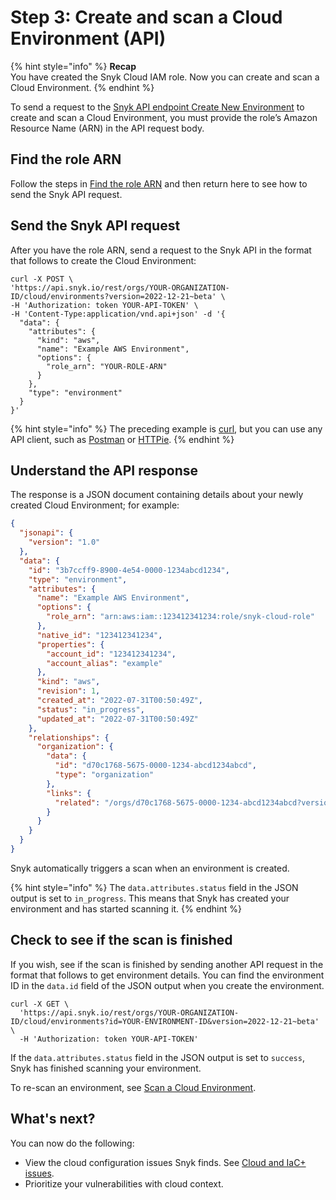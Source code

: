 # Step 3: Create and scan a Cloud Environment (API)

{% hint style="info" %}
**Recap**\
You have created the Snyk Cloud IAM role. Now you can create and scan a Cloud Environment.
{% endhint %}

To send a request to the [Snyk API endpoint Create New Environment](https://apidocs.snyk.io/?version=2022-12-21%7Ebeta#post-/orgs/-org\_id-/cloud/environments) to create and scan a Cloud Environment, you must provide the role’s Amazon Resource Name (ARN) in the API request body.

## Find the role ARN

Follow the steps in [Find the role ARN](../aws-integration-web-ui/step-3-create-and-scan-a-snyk-cloud-environment-web-ui.md#find-the-role-arn) and then return here to see how to send the Snyk API request.

## Send the Snyk API request

After you have the role ARN, send a request to the Snyk API in the format that follows to create the Cloud Environment:

```
curl -X POST \
'https://api.snyk.io/rest/orgs/YOUR-ORGANIZATION-ID/cloud/environments?version=2022-12-21~beta' \
-H 'Authorization: token YOUR-API-TOKEN' \
-H 'Content-Type:application/vnd.api+json' -d '{
  "data": {
    "attributes": {
      "kind": "aws",
      "name": "Example AWS Environment",
      "options": {
        "role_arn": "YOUR-ROLE-ARN"
      }
    },
    "type": "environment"
  }
}'
```

{% hint style="info" %}
The preceding example is [curl](https://curl.se/), but you can use any API client, such as [Postman](https://www.postman.com/) or [HTTPie](https://httpie.io/).
{% endhint %}

## Understand the API response

The response is a JSON document containing details about your newly created Cloud Environment; for example:

```json
{
  "jsonapi": {
    "version": "1.0"
  },
  "data": {
    "id": "3b7ccff9-8900-4e54-0000-1234abcd1234",
    "type": "environment",
    "attributes": {
      "name": "Example AWS Environment",
      "options": {
        "role_arn": "arn:aws:iam::123412341234:role/snyk-cloud-role"
      },
      "native_id": "123412341234",
      "properties": {
        "account_id": "123412341234",
        "account_alias": "example"
      },
      "kind": "aws",
      "revision": 1,
      "created_at": "2022-07-31T00:50:49Z",
      "status": "in_progress",
      "updated_at": "2022-07-31T00:50:49Z"
    },
    "relationships": {
      "organization": {
        "data": {
          "id": "d70c1768-5675-0000-1234-abcd1234abcd",
          "type": "organization"
        },
        "links": {
          "related": "/orgs/d70c1768-5675-0000-1234-abcd1234abcd?version=2022-12-21~beta"
        }
      }
    }
  }
}
```

Snyk automatically triggers a scan when an environment is created.

{% hint style="info" %}
The `data.attributes.status` field in the JSON output is set to `in_progress`. This means that Snyk has created your environment and has started scanning it.
{% endhint %}

## Check to see if the scan is finished

If you wish, see if the scan is finished by sending another API request in the format that follows to get environment details. You can find the environment ID in the `data.id` field of the JSON output when you create the environment.

```
curl -X GET \
  'https://api.snyk.io/rest/orgs/YOUR-ORGANIZATION-ID/cloud/environments?id=YOUR-ENVIRONMENT-ID&version=2022-12-21~beta' \
  -H 'Authorization: token YOUR-API-TOKEN'
```

If the `data.attributes.status` field in the JSON output is set to `success`, Snyk has finished scanning your environment.

To re-scan an environment, see [Scan a Cloud Environment](../../../../scan-cloud-configurations/snyk-iac+/snyk-environments/scan-a-cloud-environment.md).

## What's next?

You can now do the following:

* View the cloud configuration issues Snyk finds. See [Cloud and IaC+ issues](../../../../scan-infrastructure/introduction-to-iac+/cloud-and-integrated-iac-issues/).
* Prioritize your vulnerabilities with cloud context.
